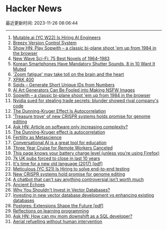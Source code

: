 # Hacker News

最近更新时间: 2023-11-26 08:06:44

--- 
1. [Mutable.ai (YC W22) Is Hiring AI Engineers](https://www.ycombinator.com/companies/mutable-ai/jobs/YX9awHC-founding-ai-research-engineer) 
2. [Breezy Version Control System](https://www.breezy-vcs.org) 
3. [Show HN: Play Sopwith – a classic bi-plane shoot 'em up from 1984 in the browser](https://midzer.de/wasm/sdl-sopwith/) 
4. [New Wave Sci-Fi: 75 Best Novels of 1964–1983](https://www.hilobrow.com/new-wave-sci-fi/) 
5. [Korean Smartphones Have Mandatory Shutter Sounds, 8 in 10 Want It Muted](https://petapixel.com/2023/11/06/korean-smartphones-have-mandatory-shutter-sounds-8-in-10-want-it-muted/) 
6. ['Zoom fatigue' may take toll on the brain and the heart](https://www.washingtonpost.com/health/2023/11/25/zoom-fatigue-brain-heart-effects/) 
7. [XPAK 400](https://kustomrama.com/wiki/XPAK_400) 
8. [Sqids – Generate Short Unique IDs from Numbers](https://sqids.org/) 
9. [AI Art Generators Can Be Fooled into Making NSFW Images](https://spectrum.ieee.org/dall-e) 
10. [Sopwith – a classic bi-plane shoot 'em up from 1984 in the browser](https://midzer.de/wasm/sdl-sopwith/) 
11. [Nvidia sued for stealing trade secrets: blunder showed rival company's code](https://www.engadget.com/nvidia-sued-for-stealing-trade-secrets-after-screensharing-blunder-showed-rival-companys-code-063009605.html) 
12. [The Dunning-Kruger Effect Is Autocorrelation](https://economicsfromthetopdown.com/2022/04/08/the-dunning-kruger-effect-is-autocorrelation/) 
13. ['Treasure trove' of new CRISPR systems holds promise for genome editing](https://www.nature.com/articles/d41586-023-03697-w) 
14. [Ask HN: Article on software only increasing complexity?](https://news.ycombinator.com/item?id=38415830) 
15. [The Dunning-Kruger effect is autocorrelation](https://economicsfromthetopdown.com/2022/04/08/the-dunning-kruger-effect-is-autocorrelation/) 
16. [Fertility as Metascience](https://maximumprogress.substack.com/p/fertility-as-metascience) 
17. [Conversational AI is a great tool for education](https://twitter.com/vishnuhx/status/1728520353897460018) 
18. [Three Year Cruise for Remote Workers Canceled](https://www.cnn.com/travel/article/three-year-cruise-canceled/index.html) 
19. [This page knows your battery charge level (unless you're using Firefox)](https://deepesh-01.github.io/battery_indicator/) 
20. [7k UK pubs forced to close in last 10 years](https://harpers.co.uk/news/fullstory.php/aid/30418/7,000_pubs_forced_to_close_in_last_10_years.html) 
21. [It's time for a new old language (2017) [pdf]](https://groups.csail.mit.edu/mac/users/gjs/6.945/readings/Steele-MIT-April-2017.pdf) 
22. [Meticulous (YC S21) Is Hiring to solve end-to-end testing](https://news.ycombinator.com/item?id=38416633) 
23. [New CRISPR systems hold promise for genome editing](https://www.nature.com/articles/d41586-023-03697-w) 
24. [A chatbot that can't say anything controversial isn't worth much](https://www.theatlantic.com/ideas/archive/2023/11/ai-safety-regulations-uncensored-models/676076/) 
25. [Ancient Echoes](https://www.etymonline.com/columns/post/ancient-echoes) 
26. [Why You Shouldn't Invest in Vector Databases?](https://blog.det.life/why-you-shouldnt-invest-in-vector-databases-c0cd3f59d23c?gi=6b9cfcb2e477) 
27. [Investing in new vector database development vs enhancing existing databases](https://blog.det.life/why-you-shouldnt-invest-in-vector-databases-c0cd3f59d23c?gi=6b9cfcb2e477) 
28. [Postgres: Extensions Shape the Future [pdf]](https://blog.rustprooflabs.com/static/docs/pass2023--Extensions-Shape-the-Future.pdf) 
29. [Reflections on learning programming](https://blog.osm-ai.net/thinking/2023/10/26/novice-mistakes.html) 
30. [Ask HN: How can my mom downshift as a SQL developer?](https://news.ycombinator.com/item?id=38417444) 
31. [Aerial refuelling without human intervention](https://www.airbus.com/en/newsroom/stories/2023-11-aerial-refuelling-without-human-intervention) 
